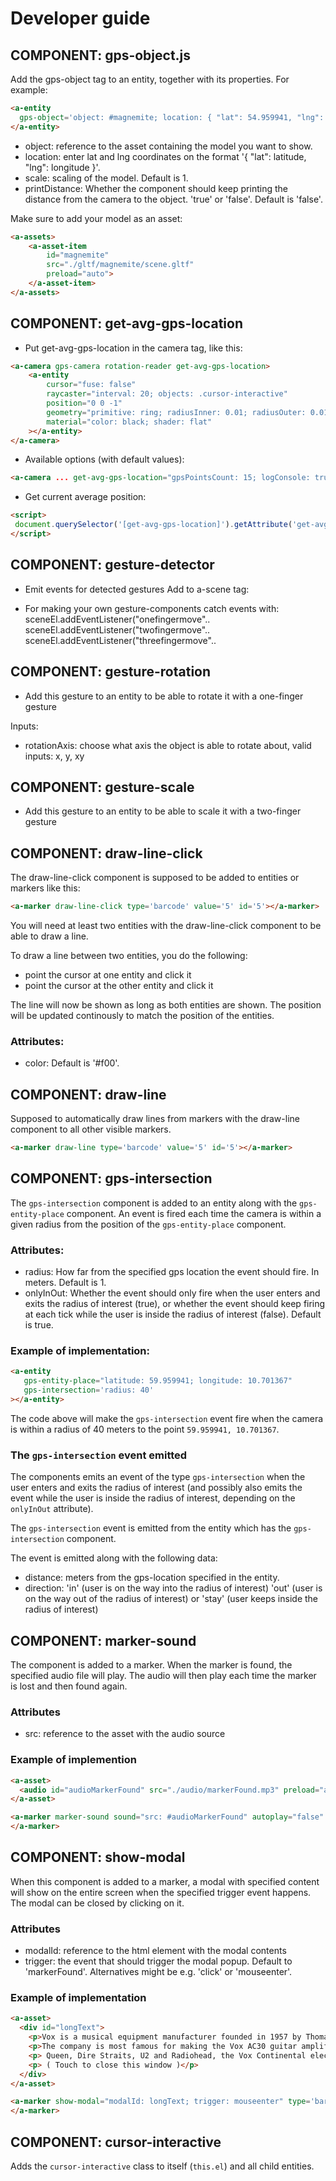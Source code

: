 # Developer guide

## COMPONENT: gps-object.js
Add the gps-object tag to an entity, together with its properties. For example:

```html
<a-entity
  gps-object='object: #magnemite; location: { "lat": 54.959941, "lng": 12.701367 }; scale: 0.1; printDistance: true'>
</a-entity>
```

* object: reference to the asset containing the model you want to show.
* location: enter lat and lng coordinates on the format '{ "lat": latitude, "lng": longitude }'.
* scale: scaling of the model. Default is 1.
* printDistance: Whether the component should keep printing the distance from the camera to the object. 'true' or 'false'. Default is 'false'.

Make sure to add your model as an asset:

```html
<a-assets>
    <a-asset-item
        id="magnemite"
        src="./gltf/magnemite/scene.gltf"
        preload="auto">
    </a-asset-item>
</a-assets>
```

## COMPONENT: get-avg-gps-location

* Put get-avg-gps-location in the camera tag, like this:

```html
<a-camera gps-camera rotation-reader get-avg-gps-location>
    <a-entity
        cursor="fuse: false"
        raycaster="interval: 20; objects: .cursor-interactive"
        position="0 0 -1"
        geometry="primitive: ring; radiusInner: 0.01; radiusOuter: 0.015"
        material="color: black; shader: flat"
    ></a-entity>
</a-camera>
```

* Available options (with default values):

```html
<a-camera ... get-avg-gps-location="gpsPointsCount: 15; logConsole: true">
```

* Get current average position:

```html
<script>
 document.querySelector('[get-avg-gps-location]').getAttribute('get-avg-gps-location').positionAverage
</script>
```

## COMPONENT: gesture-detector

* Emit events for detected gestures
Add to a-scene tag: <a-scene gesture-detector>

* For making your own gesture-components catch events with:
sceneEl.addEventListener("onefingermove"..
sceneEl.addEventListener("twofingermove"..
sceneEl.addEventListener("threefingermove"..

## COMPONENT: gesture-rotation

* Add this gesture to an entity to be able to rotate it with a one-finger gesture

Inputs:
- rotationAxis: choose what axis the object is able to rotate about, valid inputs: x, y, xy

## COMPONENT: gesture-scale

* Add this gesture to an entity to be able to scale it with a two-finger gesture


## COMPONENT: draw-line-click

The draw-line-click component is supposed to be added to entities or markers like this:

```html
<a-marker draw-line-click type='barcode' value='5' id='5'></a-marker>
```

You will need at least two entities with the draw-line-click component to be able to draw a line.

To draw a line between two entities, you do the following:
* point the cursor at one entity and click it
* point the cursor at the other entity and click it

The line will now be shown as long as both entities are shown. The position will be updated continously to match the position of the entities.

### Attributes:
* color: Default is '#f00'.


## COMPONENT: draw-line

Supposed to automatically draw lines from markers with the draw-line component to all other visible markers.

```html
<a-marker draw-line type='barcode' value='5' id='5'></a-marker>
```

## COMPONENT: gps-intersection

The `gps-intersection` component is added to an entity along with the `gps-entity-place` component. An event is fired each time the camera is within a given radius from the position of the `gps-entity-place` component.

### Attributes:

* radius: How far from the specified gps location the event should fire. In meters. Default is 1.
* onlyInOut: Whether the event should only fire when the user enters and exits the radius of interest (true), or whether the event should keep firing at each tick while the user is inside the radius of interest (false). Default is true.

### Example of implementation:

```html
<a-entity
   gps-entity-place="latitude: 59.959941; longitude: 10.701367"
   gps-intersection='radius: 40'
></a-entity>
```

The code above will make the `gps-intersection` event fire when the camera is within a radius of 40 meters to the point `59.959941, 10.701367`.

### The `gps-intersection` event emitted

The components emits an event of the type `gps-intersection` when the user enters and exits the radius of interest (and possibly also emits the event while the user is inside the radius of interest, depending on the `onlyInOut` attribute).

The `gps-intersection` event is emitted from the entity which has the `gps-intersection` component.

The event is emitted along with the following data:
* distance: meters from the gps-location specified in the entity.
* direction: 'in' (user is on the way into the radius of interest) 'out' (user is on the way out of the radius of interest) or 'stay' (user keeps inside the radius of interest)


## COMPONENT: marker-sound

The component is added to a marker. When the marker is found, the specified audio file will play. The audio will then play each time the marker is lost and then found again.

### Attributes
* src: reference to the asset with the audio source

### Example of implemention

```html
<a-asset>
  <audio id="audioMarkerFound" src="./audio/markerFound.mp3" preload="auto"></audio>
</a-asset>

<a-marker marker-sound sound="src: #audioMarkerFound" autoplay="false" type='barcode' value='1'>
</a-marker>
```


## COMPONENT: show-modal
When this component is added to a marker, a modal with specified content will show on the entire screen when the specified trigger event happens. The modal can be closed by clicking on it.

### Attributes
* modalId: reference to the html element with the modal contents
* trigger: the event that should trigger the modal popup. Default to 'markerFound'. Alternatives might be e.g. 'click' or 'mouseenter'.

### Example of implementation

```html
<a-asset>
  <div id="longText">
    <p>Vox is a musical equipment manufacturer founded in 1957 by Thomas Walter Jennings in Dartford, Kent, England. </p>
    <p>The company is most famous for making the Vox AC30 guitar amplifier, used by The Beatles, The Rolling Stones, The Kinks, The Yardbirds,</p>
    <p> Queen, Dire Straits, U2 and Radiohead, the Vox Continental electric organ, the Vox wah-wah pedal used by Jimi Hendrix, and a series of innovative bass guitars.</p>
    <p> ( Touch to close this window )</p>
  </div>
</a-asset>

<a-marker show-modal="modalId: longText; trigger: mouseenter" type='barcode' value='2'>
</a-marker>
```

## COMPONENT: cursor-interactive
Adds the `cursor-interactive` class to itself (`this.el`) and all child entities.
